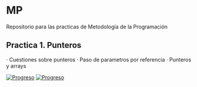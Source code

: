 # MP
Repositorio para las practicas de Metodología de la Programación

## Practica 1. Punteros

  · Cuestiones sobre punteros 
  · Paso de parametros por referencia 
  · Punteros y arrays

[![Progreso](https://img.shields.io/badge/Ejercicios-1--11-brightgreen.svg)]()
[![Progreso](https://img.shields.io/badge/Ejercicios-12-red.svg)]()

